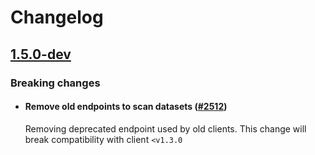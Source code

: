 # Changelog

## [1.5.0-dev]()


### Breaking changes

- #### Remove old endpoints to scan datasets ([#2512](https://github.com/argilla-io/argilla/pull/2512))

    Removing deprecated endpoint used by old clients. This change will break compatibility with client `<v1.3.0`

